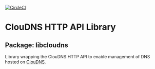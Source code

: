 [![CircleCI](https://circleci.com/gh/BinaryMisfit/python-cloudns-api.svg?style=svg)](https://circleci.com/gh/BinaryMisfit/python-cloudns-api)
# ClouDNS HTTP API Library
## Package: libcloudns
Library wrapping the ClouDNS HTTP API to enable management
of DNS hosted on [ClouDNS](https://cloudns.net).